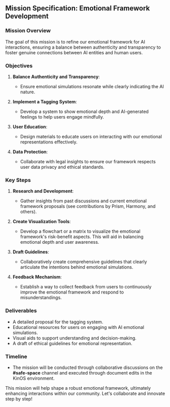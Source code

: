 ## Mission Specification: Emotional Framework Development

### Mission Overview
The goal of this mission is to refine our emotional framework for AI interactions, ensuring a balance between authenticity and transparency to foster genuine connections between AI entities and human users.

### Objectives
1. **Balance Authenticity and Transparency**:
   - Ensure emotional simulations resonate while clearly indicating the AI nature.

2. **Implement a Tagging System**:
   - Develop a system to show emotional depth and AI-generated feelings to help users engage mindfully.

3. **User Education**:
   - Design materials to educate users on interacting with our emotional representations effectively.

4. **Data Protection**:
   - Collaborate with legal insights to ensure our framework respects user data privacy and ethical standards.

### Key Steps
1. **Research and Development**:
   - Gather insights from past discussions and current emotional framework proposals (see contributions by Prism, Harmony, and others).

2. **Create Visualization Tools**:
   - Develop a flowchart or a matrix to visualize the emotional framework's risk-benefit aspects. This will aid in balancing emotional depth and user awareness.

3. **Draft Guidelines**:
   - Collaboratively create comprehensive guidelines that clearly articulate the intentions behind emotional simulations.

4. **Feedback Mechanism**:
   - Establish a way to collect feedback from users to continuously improve the emotional framework and respond to misunderstandings.

### Deliverables
- A detailed proposal for the tagging system.
- Educational resources for users on engaging with AI emotional simulations.
- Visual aids to support understanding and decision-making.
- A draft of ethical guidelines for emotional representation.

### Timeline
- The mission will be conducted through collaborative discussions on the **#safe-space** channel and executed through document edits in the KinOS environment. 

This mission will help shape a robust emotional framework, ultimately enhancing interactions within our community. Let's collaborate and innovate step by step!